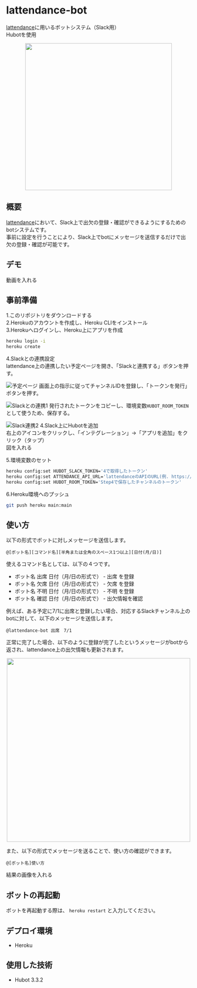 # lattendance-bot
[lattendance](https://github.com/bpeldi2oerkd8/lattendance)に用いるボットシステム（Slack用）  
Hubotを使用

<div align="center">
  <img src="https://user-images.githubusercontent.com/64352857/125099653-37b26b00-e113-11eb-8e16-d7485bb58674.png" width="400">
</div>

## 概要
[lattendance](https://github.com/bpeldi2oerkd8/lattendance)において、Slack上で出欠の登録・確認ができるようにするためのbotシステムです。  
事前に設定を行うことにより、Slack上でbotにメッセージを送信するだけで出欠の登録・確認が可能です。  

## デモ
動画を入れる

## 事前準備
1.このリポジトリをダウンロードする  
2.Herokuのアカウントを作成し、Heroku CLIをインストール  
3.Herokuへログインし、Heroku上にアプリを作成  
```bash
heroku login -i  
heroku create
```
4.Slackとの連携設定  
lattendance上の連携したい予定ページを開き、「Slackと連携する」ボタンを押す。  

![予定ページ](https://user-images.githubusercontent.com/64352857/125194165-22604c80-e28b-11eb-8380-d0dd91fc0d4b.jpg)
画面上の指示に従ってチャンネルIDを登録し、「トークンを発行」ボタンを押す。  

![Slackとの連携1](https://user-images.githubusercontent.com/64352857/125194702-618f9d00-e28d-11eb-866d-5f2f8ef0a200.jpg)
発行されたトークンをコピーし、環境変数`HUBOT_ROOM_TOKEN`として使うため、保存する。  

![Slack連携2](https://user-images.githubusercontent.com/64352857/125194707-66545100-e28d-11eb-8079-abc4254b8f19.jpg)
4.Slack上にHubotを追加  
右上のアイコンをクリックし、「インテグレーション」→「アプリを追加」をクリック（タップ）  
図を入れる  

5.環境変数のセット  
```bash
heroku config:set HUBOT_SLACK_TOKEN='4で取得したトークン'
heroku config:set ATTENDANCE_API_URL='lattendanceのAPIのURL(例. https://example.com/api/v1)'  
heroku config:set HUBOT_ROOM_TOKEN='Step4で保存したチャンネルのトークン'  
```
6.Heroku環境へのプッシュ  
```bash
git push heroku main:main
```
## 使い方
以下の形式でボットに対しメッセージを送信します。  
```
@[ボット名][コマンド名][半角または全角のスペース1つ以上][日付(月/日)]
```
使えるコマンド名としては、以下の４つです。  
- ボット名 出席 日付（月/日の形式で） - 出席 を登録
- ボット名 欠席 日付（月/日の形式で） - 欠席 を登録
- ボット名 不明 日付（月/日の形式で） - 不明 を登録
- ボット名 確認 日付（月/日の形式で） - 出欠情報を確認

例えば、ある予定に7/1に出席と登録したい場合、対応するSlackチャンネル上のbotに対して、以下のメッセージを送信します。  
```
@lattendance-bot 出席　7/1
```
正常に完了した場合、以下のように登録が完了したというメッセージがbotから返され、lattendance上の出欠情報も更新されます。  
<div align="center">
  <img src="https://user-images.githubusercontent.com/64352857/125194309-a61a3900-e28b-11eb-8a10-3d5e5d003a9d.jpg" width="500">
</div>

また、以下の形式でメッセージを送ることで、使い方の確認ができます。  
```
@[ボット名]使い方
```
結果の画像を入れる

## ボットの再起動
ボットを再起動する際は、 `heroku restart` と入力してください。

## デプロイ環境
- Heroku

## 使用した技術
- Hubot 3.3.2
